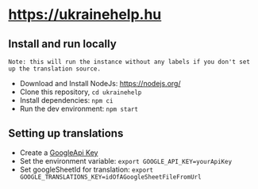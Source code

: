 # https://ukrainehelp.hu

## Install and run locally

`Note: this will run the instance without any labels if you don't set up the translation source.`

- Download and Install NodeJs: https://nodejs.org/
- Clone this repository, `cd ukrainehelp`
- Install dependencies: `npm ci`
- Run the dev environment: `npm start`

## Setting up translations

- Create a [GoogleApi Key](https://support.google.com/googleapi/answer/6158862?hl=en)
- Set the environment variable: `export GOOGLE_API_KEY=yourApiKey`
- Set googleSheetId for translation: `export GOOGLE_TRANSLATIONS_KEY=idOfAGoogleSheetFileFromUrl`
